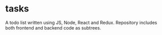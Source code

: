 # tasks
A todo list written using JS, Node, React and Redux. Repository includes both frontend and backend code as subtrees.
